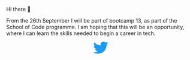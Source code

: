 Hi there 👋

From the 26th September I will be part of bootcamp 13, as part of the School of Code programme. I am hoping that this will be an opportunity, where I can learn the skills needed to begin a career in tech.

<div align="center">
  <a href="https://instagram.com/archianne.codes" target="_blank"><img src="https://github.com/rachvm/rachvm/blob/main/2021%20Twitter%20logo%20-%20blue.png" width="40">
 </div>
